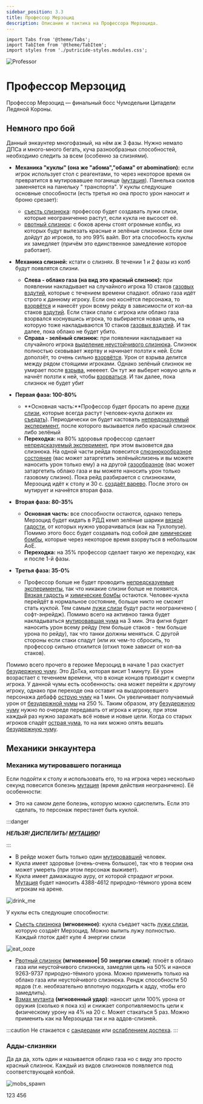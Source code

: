 ```yaml
---
sidebar_position: 3.3
title: Профессор Мерзоцид
description: Описание и тактика на Профессора Мерзоцида.
---
```


```mdx-code-block
import Tabs from '@theme/Tabs';
import TabItem from '@theme/TabItem';
import styles from './putricide-styles.modules.css';
```

<div className="text--center">

![Professor](/img/icc/Professor_Putricide/Professor_Putricide.png)

</div>

# Профессор Мерзоцид

Профессор Мерзоцид — финальный босс Чумодельни Цитадели Ледяной Короны.

## Немного про бой

Данный энкаунтер многофазный, на нём аж 3 фазы. Нужно немало ДПСа и много-много бегать, куча разнообразных способностей,
необходимо
следить за всем (особенно за слизнями).

- **Механика "куклы" (она же "абома","обама" от abomination):** если игрок использует стол с реагентами, то через
  некоторое время он превратится в мутировавшее
  поганище ([мутация](https://www.wowhead.com/wotlk/ru/spell=70311)). Панелька скилов заменяется на панельку "
  транспорта". У куклы следующие основные способности (есть третья но она просто урон наносит и броню срезает):
    - [съесть слизнюка](https://www.wowhead.com/wotlk/ru/spell=70360): профессор будет создавать лужи слизи, которые
      неограниченно растут, если кукла не высосет её.
    - [рвотный слизнюк](https://www.wowhead.com/wotlk/ru/spell=70539): с боков арены стоят огромные колбы, из которых
      будут вылезать красные и зелёные слизнюки. Если они дойдут до игроков, то это 99% вайп. Вот эта способность куклы
      их замедляет (причём это единственное замедление которое работает).
- **Механика слизней:** кстати о слизнях. В течении 1 и 2 фазы из колб будут появлятся слизни.
    - **Слева - облако газа (на вид это красный слизнюк):** при появлении накладывает на случайного игрока 10
      стаков [газовых вздутий](https://www.wowhead.com/wotlk/ru/spell=70672), которые с течением времени спадают.
      облако газа идёт строго к данному игроку. Если оно коснётся персонажа,
      то [взорвётся](https://www.wowhead.com/wotlk/ru/spell=70701) и нанесёт урон
      всему рейду в зависимости от кол-ва стаков [вздутий](https://www.wowhead.com/wotlk/ru/spell=70672). Если стаки
      спали с игрока или облако газа взорвался коснувшись игрока, то выбирается новая цель, на которую тоже
      накладываются 10 стаков [газовых вздутий](https://www.wowhead.com/wotlk/ru/spell=70672). И так далее, пока облако
      не будет убито.
    - **Справа - зелёный слизнюк:** при появлении накладывает на случайного
      игрока [выделение неустойчивого слизнюка](https://www.wowhead.com/wotlk/ru/spell=70447). Слизнюк полностью
      сковывает жертву и начинает ползти к ней. Если доползёт, то очень
      сильно [взорвётся](https://www.wowhead.com/wotlk/ru/spell=70492). Урон от взрыва делится между рядом стоящими
      игроками. Однако зелёный слизнюк не умирает после [взрыва](https://www.wowhead.com/wotlk/ru/spell=70492), нееееет.
      Он тут же выберет новую цель и начнёт ползти к ней,
      чтобы [взорваться](https://www.wowhead.com/wotlk/ru/spell=70492). И так далее, пока слизнюк не будет убит

- **Первая фаза: 100-80%**
    - **Основная часть:**Профессор будет бросать по арене [лужи слизи](https://www.wowhead.com/wotlk/ru/spell=70346),
      которые всегда
      растут (человек-кукла должен их [съедать](https://www.wowhead.com/wotlk/ru/spell=70360)). Периодически он будет
      кастовать [непредсказуемый эксперимент](https://www.wowhead.com/wotlk/ru/spell=70351), после которого вызывается
      либо красный слизнюк либо зелёный
    - **Переходка:** на 80% здоровья профессор
      сделает [непредсказуемый эксперимент](https://www.wowhead.com/wotlk/ru/spell=70351), при этом вызовется два
      слизнюка. На одной части рейда
      повесится [слюзнюкообразное состояние](https://www.wowhead.com/wotlk/ru/spell=70352) (вас может затаргетить
      зелёныйслизень и вы можете наносить урон только ему) а на
      другой [газообразное](https://www.wowhead.com/wotlk/ru/spell=70353) (вас может затаргетить облако газа и вы можете
      наносить урон только газовому слизню). Пока рейд разбирается с слизнюками, Мерзоцид идёт к столу и 30
      с. [создаёт варево](https://www.wowhead.com/wotlk/ru/spell=71704). После этого он мутирует и начнётся вторая фаза.
- **Вторая фаза: 80-35%**
    - **Основная часть:** все способности остаются, однако теперь Мерзоцид будет кидать в РДД кемп зелёные
      шарики [вязкой гадости](https://www.wowhead.com/wotlk/ru/spell=72295), от которых нужно уворачиваться (как на
      Тухлопузе). Помимо этого босс будет создавать под собой
      две [химические бомбы](https://www.wowhead.com/wotlk/ru/spell=71255), которые через некоторое время взорвуться в
      небольшом АоЕ.
    - **Переходка:** на 35% профессор сделает такую же переходку, как и после 1-й фазы.
- **Третья фаза: 35-0%**
    - Профессор болше не будет проводить [непредсказуемые эксперименты](https://www.wowhead.com/wotlk/ru/spell=70351),
      так что никакие слизни болше не появятся. [Вязкая гадость](https://www.wowhead.com/wotlk/ru/spell=72295)
      и [химические бомбы](https://www.wowhead.com/wotlk/ru/spell=71255) остаются. Человек-кукла перейдёт в нормальное
      состояние, больше никто не сможет
      стать куклой. Тем самым [лужи слизи](https://www.wowhead.com/wotlk/ru/spell=70346) будут расти неограничено (
      софт-энрейдж). Помимо всего на активноо танка будет
      накладываться [мутировавшая чума](https://www.wowhead.com/wotlk/ru/spell=72451) на 3 мин. Эта фигня будет наносить
      урон всему рейду (тем больше стаков - тем больше урона по рейду), так что танки должны меняться. С другой стороны
      если стаки спадут (или их чем-то сбросить, то профессор сильно отхилится (отхил тоже зависит от кол-ва стаков).

Помимо всего прочего в героике Мерзоцид в начале 1 раз
скастует [безудержную чуму](https://www.wowhead.com/wotlk/ru/spell=70911). Это ДоТка, которая висит 1 минуту. Её урон
возрастает с течением времени, что в конце концов приводит к смерти игрока. У данной чумы есть особенность: она может
перейти к другому
игроку, однако при переходе она оставит на выздоровевшего персонажа
дебафф [острую чуму](https://www.wowhead.com/wotlk/ru/spell=70953) на 1 мин.
Он увеличивает получаемый урон от [безудержной чумы](https://www.wowhead.com/wotlk/ru/spell=70911) на 250 %. Таким
образом, эту [безудержную чуму](https://www.wowhead.com/wotlk/ru/spell=70911)
нужно по очереде передавать от игрока к игроку, при этом каждый раз нужно заражать всё новые и новые цели. Когда со
старых игроков спадёт [острая чума](https://www.wowhead.com/wotlk/ru/spell=70953),
то на них можно опять вешать [безудержную чуму](https://www.wowhead.com/wotlk/ru/spell=70911).

## Механики энкаунтера

### Механика мутировавшего поганища

Если подойти к столу и использовать его, то на игрока через несколько секунд повесится <span className="debuf-disease">
болезнь</span> [мутация](https://www.wowhead.com/wotlk/ru/spell=70311) (время действия неограничено). Её особенности:

- Это на самом деле <span className="debuf-disease">болезнь</span>, которую можно сдиспелить. Если это сделать, то
  персонаж перестанет быть куклой.

:::danger
<div className="text--center">

<b><i>

НЕЛЬЗЯ! ДИСПЕЛИТЬ! [МУТАЦИЮ](https://www.wowhead.com/wotlk/ru/spell=70311)!
</i></b>

</div>
:::

- В рейде может быть только один [мутировавший](https://www.wowhead.com/wotlk/ru/spell=70311) человек.
- Кукла имеет здоровье (очень-очень большое), так что в теории она может умереть (при этом персонаж выживет).
- Кукла имеет дамажащую ауру, от которой страдают игроки. [Мутация](https://www.wowhead.com/wotlk/ru/spell=70405) будет
  наносить 4388-4612 <span className="dmg-nature">природно</span>-<span className="dmg-shadow">тёмного</span> урона всем
  игрокам на арене.

<div className="text--center">

![drink_me](/img/icc/Professor_Putricide/PP_drink_me.gif)

</div>

У куклы есть следующие способности:

- [Съесть слизнюка](https://www.wowhead.com/wotlk/ru/spell=70360) **(мгновенное)**: кукла съедает
  часть [лужи слизи](https://www.wowhead.com/wotlk/ru/spell=70346), которую создаёт Мерзоцид. Можно выпить лужу
  полностью. Каждый глоток даёт куле 4 <span className="debuf-disease">энергии слизи</span>

<div className="text--center">

![eat_ooze](/img/icc/Professor_Putricide/PP_eat_ooze.gif)

</div>

- [Рвотный слизнюк](https://www.wowhead.com/wotlk/ru/spell=70539) **(мгновенное| 50 <span className="debuf-disease">
  энергии слизи</span>)**:
  плюёт в <span className="color-orange">облако газа</span> или <span className="ooze-color">неустойчивого
  слизнюка</span>, замедляя цель на 50% и нанося
  9263-9737 <span className="dmg-nature">природно</span>-<span className="dmg-shadow">тёмного</span> урона. Можно
  применить только на <span className="color-orange">облако газа</span> или <span className="ooze-color">неустойчивого
  слизнюка</span>. Рендж способности 50 ярдов (т.е. необязательно вплотную
  подходить к адду, чтобы его замедлить).
- [Взмах мутанта](https://www.wowhead.com/wotlk/ru/spell=70542) **(мгновенный удар)**: наносит цели 100% урона от
  оружия (сколько я пока хз) и снижает сопротивляемость цели к физическому урону на 4% на 20 с. Может стакаться 5 раз.
  Можно применить как на Мерзоцида так и на аддов-слизней.

:::caution
Не стакается с [сандерами](https://www.wowhead.com/wotlk/ru/spell=7386)
или [ослаблением доспеха](https://www.wowhead.com/wotlk/ru/spell=8647).
:::

### Адды-слизняки

Да да да, хоть один и называется <span className="color-orange">облако газа</span> но с виду это просто красный слизнюк.
Каждый из видов слизнюков появляется под соответствующей колбой.

<div className="text--center">

![mobs_spawn](/img/icc/Professor_Putricide/PP_mobs_spawn.png)

</div>

<Tabs>
<TabItem value="red-ooze" label="Облако газа" attributes={{className: styles.gaz}}>
123
</TabItem>
<TabItem value="green-ooze" label="Неустойчивый слизнюк" attributes={{className: styles.ooze}}>
456
</TabItem>
</Tabs>